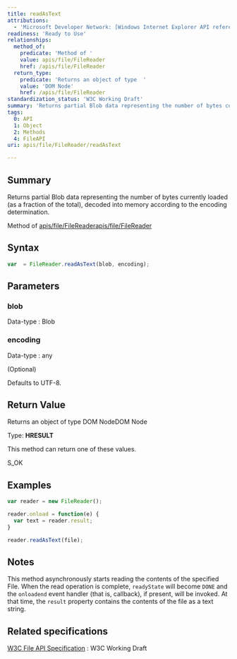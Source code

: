 ```yaml
---
title: readAsText
attributions:
  - 'Microsoft Developer Network: [Windows Internet Explorer API reference Article](http://msdn.microsoft.com/en-us/library/ie/hh828809%28v=vs.85%29.aspx)'
readiness: 'Ready to Use'
relationships:
  method_of:
    predicate: 'Method of '
    value: apis/file/FileReader
    href: /apis/file/FileReader
  return_type:
    predicate: 'Returns an object of type  '
    value: 'DOM Node'
    href: /apis/file/FileReader
standardization_status: 'W3C Working Draft'
summary: 'Returns partial Blob data representing the number of bytes currently loaded (as a fraction of the total), decoded into memory according to the encoding determination.'
tags:
  0: API
  1: Object
  2: Methods
  4: FileAPI
uri: apis/file/FileReader/readAsText

---
```

## Summary

Returns partial Blob data representing the number of bytes currently loaded (as a fraction of the total), decoded into memory according to the encoding determination.

Method of [apis/file/FileReader](/apis/file/FileReader)[apis/file/FileReader](/apis/file/FileReader)

## Syntax

``` js
var  = FileReader.readAsText(blob, encoding);
```

## Parameters

### blob

 Data-type
:   Blob

### encoding

 Data-type
:   any

(Optional)

Defaults to UTF-8.

## Return Value

Returns an object of type DOM NodeDOM Node

Type: **HRESULT**

This method can return one of these values.

S\_OK

## Examples

``` js
var reader = new FileReader();

reader.onload = function(e) {
  var text = reader.result;
}

reader.readAsText(file);
```

## Notes

This method asynchronously starts reading the contents of the specified File. When the read operation is complete, `readyState` will become `DONE` and the `onloadend` event handler (that is, callback), if present, will be invoked. At that time, the `result` property contains the contents of the file as a text string.

## Related specifications

[W3C File API Specification](http://www.w3.org/TR/FileAPI)
:   W3C Working Draft

